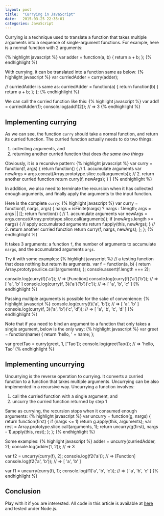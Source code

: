 ```yaml
---
layout: post
title:  "Currying in JavaScript"
date:   2015-03-25 22:35:01
categories: JavaScript
---
```


Currying is a technique used to translate a function that takes
multiple arguments into a sequence of single-argument functions. For
example, here is a normal function with 2 arguments:

{% highlight javascript %}
var adder = function(a, b) {
    return a + b;
};
{% endhighlight %}

With currying, it can be translated into a function same as below:
{% highlight javascript %}
var curriedAdder = curry(adder);

// curriedAdder is same as:
curriedAdder = function(a) {
    return function(b) {
        return a + b;
    };
};
{% endhighlight %}

We can call the curried function like this:
{% highlight javascript %}
var add1 = curriedAdder(1);
console.log(add1(2)); // => 3
{% endhighlight %}

## Implementing currying

As we can see, the function `curry` should take a normal function, and
return its curried function. The curried function actually needs to do
two things:

1. collecting arguments, and
2. returning another curried function that does *the same two things*

Obviously, it is a recursive pattern:
{% highlight javascript %}
var curry = function(f, args) {
    return function() {
        // 1. accumulate arguments
        var newArgs = args.concat(Array.prototype.slice.call(arguments));
        // 2. return another curried function
        return curry(f, newArgs);
    }
}
{% endhighlight %}

In addition, we also need to terminate the recursion when it has
collected enough arguments, and finally apply the arguments to the
input function.

Here is the complete `curry`:
{% highlight javascript %}
var curry = function(f, nargs, args) {
    nargs = isFinite(nargs) ? nargs : f.length;
    args = args || [];
    return function() {
        // 1. accumulate arguments
        var newArgs = args.concat(Array.prototype.slice.call(arguments));
        if (newArgs.length >= nargs) {
            // apply accumulated arguments
            return f.apply(this, newArgs);
        }
        // 2. return another curried function
        return curry(f, nargs, newArgs);
    };
};
{% endhighlight %}

It takes 3 arguments: a function `f`, the number of arguments to
accumulate `nargs`, and the accumulated arguments `args`.

Try it with some examples:
{% highlight javascript %}
// a testing function that does nothing but return its arguments.
var f = function(a, b) {
    return Array.prototype.slice.call(arguments);
};
console.assert(f.length === 2);

console.log(curry(f)('a'));
// => [Function]
console.log(curry(f)('a')('b'));
// => [ 'a', 'b' ]
console.log(curry(f, 3)('a')('b')('c'));
// => [ 'a', 'b', 'c' ]
{% endhighlight %}

Passing multiple arguments is possible for the sake of convenience:
{% highlight javascript %}
console.log(curry(f)('a', 'b'));
// => [ 'a', 'b' ]
console.log(curry(f, 3)('a', 'b')('c', 'd'));
// => [ 'a', 'b', 'c', 'd' ]
{% endhighlight %}

Note that if you need to bind an argument to a function that only
takes a single argument, below is the only way:
{% highlight javascript %}
var greet = function(name) {
    return 'hello, ' + name;
};

var greetTao = curry(greet, 1, ['Tao']);
console.log(greetTao());
// => 'hello, Tao'
{% endhighlight %}

## Implementing uncurrying

Uncurrying is the reverse operation to currying. It converts a curried
function to a function that takes multiple arguments. Uncurrying can
be also implemented in a recursive way. Uncurrying a function
involves:

1. call the curried function with a single argument, and
2. uncurry the curried function returned by step 1

Same as currying, the recursion stops when it consumed enough
arguments:
{% highlight javascript %}
var uncurry = function(g, nargs) {
    return function(first) {
        if (nargs <= 1) return g.apply(this, arguments);
        var rest = Array.prototype.slice.call(arguments, 1);
        return uncurry(g(first), nargs - 1).apply(this, rest);
    };
};
{% endhighlight %}

Some examples:
{% highlight javascript %}
adder = uncurry(curriedAdder, 2);
console.log(adder(1, 2));
// => 3

var f2 = uncurry(curry(f), 2);
console.log(f2('a'));
// => [Function]
console.log(f2('a', 'b'));
// => [ 'a', 'b' ]

var f1 = uncurry(curry(f), 1);
console.log(f1('a', 'b', 'c'));
// => [ 'a', 'b', 'c' ]
{% endhighlight %}

## Conclusion

Play with it if you are interested. All code in this article is
available at
[here](https://github.com/ptpt/ptpt.github.io/blob/master/_src/curry.js)
and tested under Node.js.
